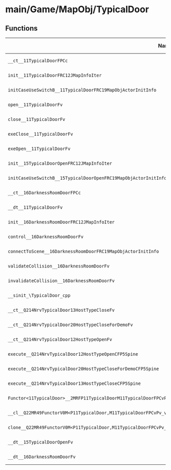 # main/Game/MapObj/TypicalDoor

## Functions

| Name | Address | Match % |
|------|---------|---------|
| `__ct__11TypicalDoorFPCc` | `0x8024EBCC` | :x: (0.0%) |
| `init__11TypicalDoorFRC12JMapInfoIter` | `0x8024EC14` | :x: (0.0%) |
| `initCaseUseSwitchB__11TypicalDoorFRC19MapObjActorInitInfo` | `0x8024ED88` | :x: (0.0%) |
| `open__11TypicalDoorFv` | `0x8024EDE8` | :x: (0.0%) |
| `close__11TypicalDoorFv` | `0x8024EDF0` | :x: (0.0%) |
| `exeClose__11TypicalDoorFv` | `0x8024EDF8` | :x: (0.0%) |
| `exeOpen__11TypicalDoorFv` | `0x8024EEA4` | :x: (0.0%) |
| `init__15TypicalDoorOpenFRC12JMapInfoIter` | `0x8024EF50` | :x: (0.0%) |
| `initCaseUseSwitchB__15TypicalDoorOpenFRC19MapObjActorInitInfo` | `0x8024EF88` | :x: (0.0%) |
| `__ct__16DarknessRoomDoorFPCc` | `0x8024EFE8` | :x: (0.0%) |
| `__dt__11TypicalDoorFv` | `0x8024F02C` | :x: (0.0%) |
| `init__16DarknessRoomDoorFRC12JMapInfoIter` | `0x8024F084` | :x: (0.0%) |
| `control__16DarknessRoomDoorFv` | `0x8024F0F8` | :x: (0.0%) |
| `connectToScene__16DarknessRoomDoorFRC19MapObjActorInitInfo` | `0x8024F164` | :x: (0.0%) |
| `validateCollision__16DarknessRoomDoorFv` | `0x8024F178` | :x: (0.0%) |
| `invalidateCollision__16DarknessRoomDoorFv` | `0x8024F1FC` | :x: (0.0%) |
| `__sinit_\TypicalDoor_cpp` | `0x8024F280` | :x: (0.0%) |
| `__ct__Q214NrvTypicalDoor13HostTypeCloseFv` | `0x8024F2B4` | :x: (0.0%) |
| `__ct__Q214NrvTypicalDoor20HostTypeCloseForDemoFv` | `0x8024F2C4` | :x: (0.0%) |
| `__ct__Q214NrvTypicalDoor12HostTypeOpenFv` | `0x8024F2D4` | :x: (0.0%) |
| `execute__Q214NrvTypicalDoor12HostTypeOpenCFP5Spine` | `0x8024F2E4` | :x: (0.0%) |
| `execute__Q214NrvTypicalDoor20HostTypeCloseForDemoCFP5Spine` | `0x8024F2EC` | :x: (0.0%) |
| `execute__Q214NrvTypicalDoor13HostTypeCloseCFP5Spine` | `0x8024F2F4` | :x: (0.0%) |
| `Functor<11TypicalDoor>__2MRFP11TypicalDoorM11TypicalDoorFPCvPv_v_Q22MR49FunctorV0M<P11TypicalDoor,M11TypicalDoorFPCvPv_v>` | `0x8024F2FC` | :x: (0.0%) |
| `__cl__Q22MR49FunctorV0M<P11TypicalDoor,M11TypicalDoorFPCvPv_v>CFv` | `0x8024F33C` | :x: (0.0%) |
| `clone__Q22MR49FunctorV0M<P11TypicalDoor,M11TypicalDoorFPCvPv_v>CFP7JKRHeap` | `0x8024F36C` | :x: (0.0%) |
| `__dt__15TypicalDoorOpenFv` | `0x8024F3D4` | :x: (0.0%) |
| `__dt__16DarknessRoomDoorFv` | `0x8024F430` | :x: (0.0%) |